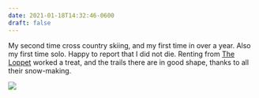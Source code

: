 ```yaml
---
date: 2021-01-18T14:32:46-0600
draft: false
---
```


My second time cross country skiing, and my first time in over a year. Also my first time solo. Happy to report that I did not die. Renting from [The Loppet](https://www.loppet.org/) worked a treat, and the trails there are in good shape, thanks to all their snow-making.

![](/images/2021/13aa5c62b6.jpg)


